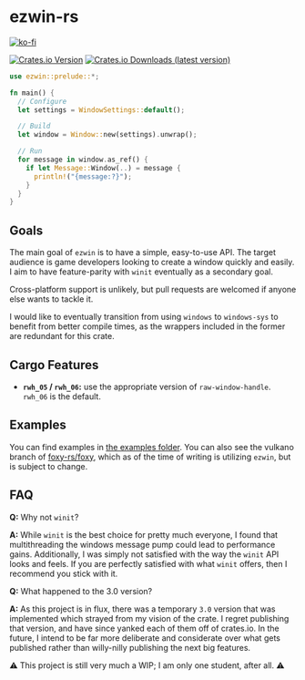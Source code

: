 # ezwin-rs

[![ko-fi](https://ko-fi.com/img/githubbutton_sm.svg)](https://ko-fi.com/R6R8PGIU6)

[![Crates.io Version](https://img.shields.io/crates/v/ezwin)](https://crates.io/crates/ezwin)
[![Crates.io Downloads (latest version)](https://img.shields.io/crates/dv/ezwin)](https://crates.io/crates/ezwin)

```rust
use ezwin::prelude::*;

fn main() {
  // Configure
  let settings = WindowSettings::default();

  // Build
  let window = Window::new(settings).unwrap();

  // Run
  for message in window.as_ref() {
    if let Message::Window(..) = message {
      println!("{message:?}");
    }
  }
}
```
## Goals

The main goal of `ezwin` is to have a simple, easy-to-use API. The target audience is game developers looking to create
a window quickly and easily. I aim to have feature-parity with `winit` eventually as a secondary goal.

Cross-platform support is unlikely, but pull requests are welcomed if anyone else wants to tackle it.

I would like to eventually transition from using `windows` to `windows-sys` to benefit from better compile times,
as the wrappers included in the former are redundant for this crate.

## Cargo Features

* **`rwh_05` / `rwh_06`:** use the appropriate version of `raw-window-handle`. `rwh_06` is the default.

## Examples

You can find examples in [the examples folder](examples). You can also see the vulkano branch of
[foxy-rs/foxy](https://github.com/foxy-rs/foxy/tree/vulkano), which as of the time of writing is utilizing `ezwin`, but
is subject to change.

## FAQ

**Q:** Why not `winit`?

**A:** While `winit` is the best choice for pretty much everyone, I found that multithreading the windows message pump
could lead to performance gains. Additionally, I was simply not satisfied with the way the `winit` API looks and feels.
If you are perfectly satisfied with what `winit` offers, then I recommend you stick with it.

**Q:** What happened to the 3.0 version?

**A:** As this project is in flux, there was a temporary `3.0` version that was implemented which strayed from my vision of
the crate. I regret publishing that version, and have since yanked each of them off of crates.io. In the future, I intend
to be far more deliberate and considerate over what gets published rather than willy-nilly publishing the next big features.

⚠️ This project is still very much a WIP; I am only one student, after all. ⚠️
